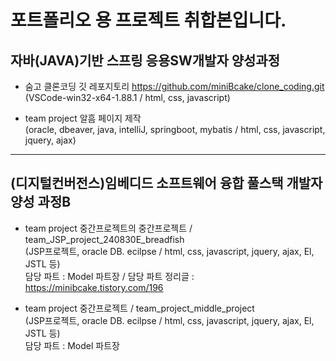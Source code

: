 # 포트폴리오 용 프로젝트 취합본입니다.

## 자바(JAVA)기반 스프링 응용SW개발자 양성과정

- 숨고 클론코딩 깃 레포지토리
https://github.com/miniBcake/clone_coding.git <br>
 (VSCode-win32-x64-1.88.1 / html, css, javascript)

- team project 알흠 페이지 제작 <br>
 (oracle, dbeaver, java, intelliJ, springboot, mybatis / html, css, javascript, jquery, ajax)

---
## (디지털컨버전스)임베디드 소프트웨어 융합 풀스택 개발자 양성 과정B

- team project 중간프로젝트의 중간프로젝트 / team_JSP_project_240830E_breadfish <br>
  (JSP프로젝트, oracle DB. ecilpse / html, css, javascript, jquery, ajax, El, JSTL 등) <br>
  담당 파트 : Model 파트장 / 담당 파트 정리글 : https://minibcake.tistory.com/196

- team project 중간프로젝트 / team_project_middle_project <br>
  (JSP프로젝트, oracle DB. ecilpse / html, css, javascript, jquery, ajax, El, JSTL 등) <br>
  담당 파트 : Model 파트장
